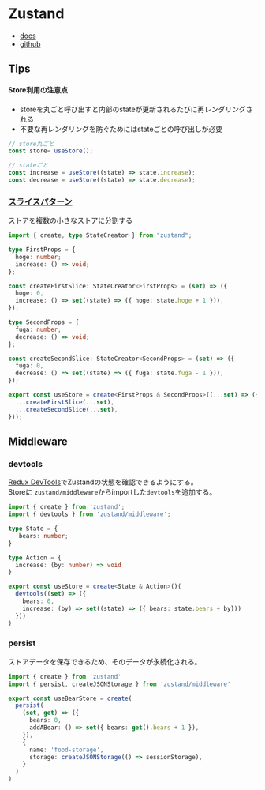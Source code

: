 # Zustand

- [docs](https://zustand-demo.pmnd.rs/)
- [github](https://github.com/pmndrs/zustand)

## Tips

#### Store利用の注意点  
  - storeを丸ごと呼び出すと内部のstateが更新されるたびに再レンダリングされる
  - 不要な再レンダリングを防ぐためにはstateごとの呼び出しが必要
  ``` ts
  // store丸ごと
  const store= useStore();

  // stateごと
  const increase = useStore((state) => state.increase);
  const decrease = useStore((state) => state.decrease);
  ```


### [スライスパターン](https://docs.pmnd.rs/zustand/guides/slices-pattern)
ストアを複数の小さなストアに分割する

``` ts
import { create, type StateCreator } from "zustand";

type FirstProps = {
  hoge: number;
  increase: () => void;
};

const createFirstSlice: StateCreator<FirstProps> = (set) => ({
  hoge: 0,
  increase: () => set((state) => ({ hoge: state.hoge + 1 })),
});

type SecondProps = {
  fuga: number;
  decrease: () => void;
};

const createSecondSlice: StateCreator<SecondProps> = (set) => ({
  fuga: 0,
  decrease: () => set((state) => ({ fuga: state.fuga - 1 })),
});

export const useStore = create<FirstProps & SecondProps>((...set) => ({
  ...createFirstSlice(...set),
  ...createSecondSlice(...set),
}));
```

## Middleware

### devtools
[Redux DevTools](https://chrome.google.com/webstore/detail/redux-devtools/lmhkpmbekcpmknklioeibfkpmmfibljd?hl=ja)でZustandの状態を確認できるようにする。  
Storeに `zustand/middleware`からimportした`devtools`を追加する。

``` ts
import { create } from 'zustand';
import { devtools } from 'zustand/middleware';

type State = {
   bears: number;
}

type Action = {
  increase: (by: number) => void
}

export const useStore = create<State & Action>()(
  devtools((set) => ({
    bears: 0,
    increase: (by) => set((state) => ({ bears: state.bears + by}))
  }))
)
```

### persist
ストアデータを保存できるため、そのデータが永続化される。

```ts
import { create } from 'zustand'
import { persist, createJSONStorage } from 'zustand/middleware'

export const useBearStore = create(
  persist(
    (set, get) => ({
      bears: 0,
      addABear: () => set({ bears: get().bears + 1 }),
    }),
    {
      name: 'food-storage',
      storage: createJSONStorage(() => sessionStorage),
    }
  )
)
```